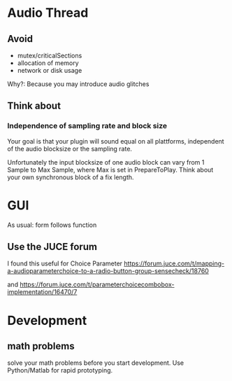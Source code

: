 # Audio Thread

## Avoid

* mutex/criticalSections 
* allocation of memory
* network or disk usage

Why?: Because you may introduce audio glitches 


## Think about

### Independence of sampling rate and block size

Your goal is that your plugin will sound equal on all plattforms, independent of the audio blocksize or the sampling rate.

Unfortunately the input blocksize of one audio block can vary from 1 Sample to Max Sample, where Max is set in PrepareToPlay. Think about your own synchronous block of a fix length.


# GUI

As usual: form follows function

## Use the JUCE forum
I found this useful for Choice Parameter
https://forum.juce.com/t/mapping-a-audioparameterchoice-to-a-radio-button-group-sensecheck/18760

and
https://forum.juce.com/t/parameterchoicecombobox-implementation/16470/7


# Development

## math problems 

solve your math problems before you start development. Use Python/Matlab for rapid prototyping.

